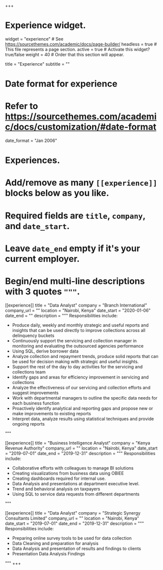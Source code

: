 +++
# Experience widget.
widget = "experience"  # See https://sourcethemes.com/academic/docs/page-builder/
headless = true  # This file represents a page section.
active = true # Activate this widget? true/false
weight = 40  # Order that this section will appear.

title = "Experience"
subtitle = ""

# Date format for experience
#   Refer to https://sourcethemes.com/academic/docs/customization/#date-format
date_format = "Jan 2006"

# Experiences.
#   Add/remove as many `[[experience]]` blocks below as you like.
#   Required fields are `title`, `company`, and `date_start`.
#   Leave `date_end` empty if it's your current employer.
#   Begin/end multi-line descriptions with 3 quotes `"""`.
[[experience]]
  title = "Data Analyst"
  company = "Branch International"
  company_url = ""
  location = "Nairobi, Kenya"
  date_start = "2020-01-06"
  date_end = ""
  description = """
  Responsibilities include:
  
  * Produce daily, weekly and monthly strategic and useful reports and insights that can be used directly to improve collections across all delinquency buckets
  * Continuously support the servicing and collection manager in monitoring and evaluating the outsourced agencies performance
  * Using SQL, derive borrower data
  * Analyze collection and repayment trends, produce solid reports that can be used for decision making with strategic and useful insights.
  * Support the rest of the day to day activities for the servicing and collections team
  * Identify gaps and areas for efficiency improvement in servicing and collections
  * Analyze the effectiveness of our servicing and collection efforts and suggest improvements
  * Work with departmental managers to outline the specific data needs for each business function
  * Proactively identify analytical and reporting gaps and propose new or make improvements to existing reports
  * Interpret data, analyze results using statistical techniques and provide ongoing reports
  
  """

[[experience]]
  title = "Business Intelligence Analyst"
  company = "Kenya Revenue Authority"
  company_url = ""
  location = "Nairobi, Kenya"
  date_start = "2019-07-01"
  date_end = "2019-12-31"
  description = """
  Responsibilities include:
  
  * Collaborative efforts with colleagues to manage BI solutions
  * Creating visualizations from business data using OBIEE
  * Creating dashboards required for internal use.
  * Data Analysis and presentations at department executive level.
  * Trend and behavioral analysis on taxpayers
  * Using SQL to service data requests from different departments

  """

[[experience]]
  title = "Data Analyst"
  company = "Strategic Synergy Consultants Limited"
  company_url = ""
  location = "Nairobi, Kenya"
  date_start = "2019-07-01"
  date_end = "2019-12-31"
  description = """
  Responsibilities include:
  
  * Preparing online survey tools to be used for data collection
  * Data Cleaning and preparation for analysis
  * Data Analysis and presentation of results and findings to clients
  * Presentation Data Analysis Findings 
  
  """
+++
